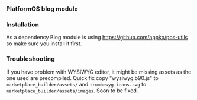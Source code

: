 ### PlatformOS blog module

### Installation

As a dependency Blog module is using https://github.com/appko/pos-utils so make sure you install it first.

### Troubleshooting

If you have problem with WYSIWYG editor, it might be missing assets as the one used are precompiled. Quick fix copy "wysiwyg.b90.js" to `marketplace_builder/assets/` and `trumbowyg-icons.svg` to `marketplace_builder/assets/images`. Soon to be fixed.

